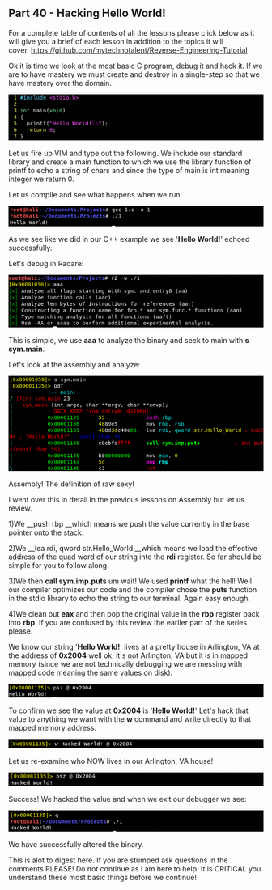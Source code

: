 ## Part 40 - Hacking Hello World!

For a complete table of contents of all the lessons please click below as it will give you a brief of each lesson in addition to the topics it will cover.&nbsp;https://github.com/mytechnotalent/Reverse-Engineering-Tutorial

Ok it is time we look at the most basic C program, debug it and hack it. If we are to have mastery we must create and destroy in a single-step so that we have mastery over the domain.

<div class="slate-resizable-image-embed slate-image-embed__resize-full-width"><img src="/imgs/1565910335250.jpg"/></div>

Let us fire up VIM and type out the following. We include our standard library and create a main function to which we use the library function of printf to echo a string of chars and since the type of main is int meaning integer we return 0.

Let us compile and see what happens when we run:

<div class="slate-resizable-image-embed slate-image-embed__resize-full-width"><img src="/imgs/1565910684168.jpg"/></div>

As we see like we did in our C++ example we see '__Hello World!__' echoed successfully.

Let's debug in Radare:

<div class="slate-resizable-image-embed slate-image-embed__resize-full-width"><img src="/imgs/1566057508295.jpg"/></div>

This is simple, we use __aaa__ to analyze the binary and seek to main with __s sym.main__.

Let's look at the assembly and analyze:

<div class="slate-resizable-image-embed slate-image-embed__resize-full-width"><img src="/imgs/1566057552155.jpg"/></div>

Assembly! The definition of raw sexy!

I went over this in detail in the previous lessons on Assembly but let us review.

1)We __push rbp __which means we push the value currently in the base pointer onto the stack.

2)We __lea rdi, qword str.Hello\_World __which means we load the effective address of the quad word of our string into the __rdi__ register. So far should be simple for you to follow along.

3)We then __call sym.imp.puts__ um wait! We used __printf__ what the hell! Well our compiler optimizes our code and the compiler chose the __puts__ function in the stdio library to echo the string to our terminal. Again easy enough.

4)We clean out __eax__ and then pop the original value in the __rbp__ register back into __rbp__. If you are confused by this review the earlier part of the series please.

We know our string '__Hello World!__' lives at a pretty house in Arlington, VA at the address of __0x2004__ well ok, it's not Arlington, VA but it is in mapped memory (since we are not technically debugging we are messing with mapped code meaning the same values on disk).

<div class="slate-resizable-image-embed slate-image-embed__resize-full-width"><img src="/imgs/1565911732441.jpg"/></div>

To confirm we see the value at __0x2004__ is '__Hello World!__' Let's hack that value to anything we want with the __w__ command and write directly to that mapped memory address.

<div class="slate-resizable-image-embed slate-image-embed__resize-full-width"><img src="/imgs/1565911764019.jpg"/></div>

Let us re-examine who NOW lives in our Arlington, VA house!

<div class="slate-resizable-image-embed slate-image-embed__resize-full-width"><img src="/imgs/1565911840111.jpg"/></div>

Success! We hacked the value and when we exit our debugger we see:

<div class="slate-resizable-image-embed slate-image-embed__resize-full-width"><img src="/imgs/1565911868600.jpg"/></div>

We have successfully altered the binary.

This is alot to digest here. If you are stumped ask questions in the comments PLEASE! Do not continue as I am here to help. It is CRITICAL you understand these most basic things before we continue!